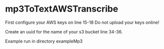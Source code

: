 # mp3ToTextAWSTranscribe

First configure your AWS keys on line 15-18 
Do not upload your keys online!

Create an uuid for the name of your s3 bucket line 34-36.

Example run in directory exampleMp3